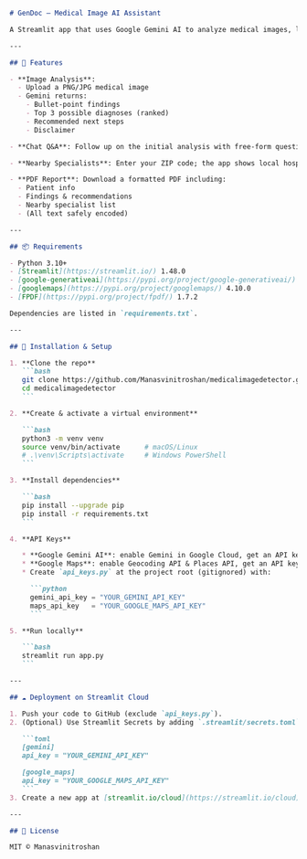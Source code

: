 ````markdown name=README.md
# GenDoc – Medical Image AI Assistant

A Streamlit app that uses Google Gemini AI to analyze medical images, lets users ask follow-up questions via chat, finds nearby specialists by ZIP code (using Google Maps), and generates a clean PDF report.

---

## 🚀 Features

- **Image Analysis**:  
  - Upload a PNG/JPG medical image  
  - Gemini returns:
    - Bullet-point findings  
    - Top 3 possible diagnoses (ranked)  
    - Recommended next steps  
    - Disclaimer  

- **Chat Q&A**: Follow up on the initial analysis with free-form questions.  

- **Nearby Specialists**: Enter your ZIP code; the app shows local hospitals/departments for the predicted condition.  

- **PDF Report**: Download a formatted PDF including:
  - Patient info  
  - Findings & recommendations  
  - Nearby specialist list  
  - (All text safely encoded)  

---

## 📦 Requirements

- Python 3.10+  
- [Streamlit](https://streamlit.io/) 1.48.0  
- [google-generativeai](https://pypi.org/project/google-generativeai/) 0.8.5  
- [googlemaps](https://pypi.org/project/googlemaps/) 4.10.0  
- [FPDF](https://pypi.org/project/fpdf/) 1.7.2  

Dependencies are listed in `requirements.txt`.

---

## 🔧 Installation & Setup

1. **Clone the repo**
   ```bash
   git clone https://github.com/Manasvinitroshan/medicalimagedetector.git
   cd medicalimagedetector
   ```

2. **Create & activate a virtual environment**

   ```bash
   python3 -m venv venv
   source venv/bin/activate      # macOS/Linux
   # .\venv\Scripts\activate     # Windows PowerShell
   ```

3. **Install dependencies**

   ```bash
   pip install --upgrade pip
   pip install -r requirements.txt
   ```

4. **API Keys**

   * **Google Gemini AI**: enable Gemini in Google Cloud, get an API key.
   * **Google Maps**: enable Geocoding API & Places API, get an API key.
   * Create `api_keys.py` at the project root (gitignored) with:

     ```python
     gemini_api_key = "YOUR_GEMINI_API_KEY"
     maps_api_key   = "YOUR_GOOGLE_MAPS_API_KEY"
     ```

5. **Run locally**

   ```bash
   streamlit run app.py
   ```

---

## ☁️ Deployment on Streamlit Cloud

1. Push your code to GitHub (exclude `api_keys.py`).
2. (Optional) Use Streamlit Secrets by adding `.streamlit/secrets.toml`:

   ```toml
   [gemini]
   api_key = "YOUR_GEMINI_API_KEY"

   [google_maps]
   api_key = "YOUR_GOOGLE_MAPS_API_KEY"
   ```
3. Create a new app at [streamlit.io/cloud](https://streamlit.io/cloud), point it at your repo’s `main` branch and `app.py`.

---

## 📝 License

MIT © Manasvinitroshan

````

